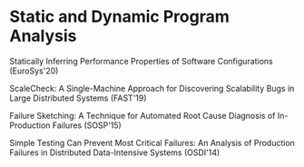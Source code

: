 # Static and Dynamic Program Analysis

Statically Inferring Performance Properties of Software Configurations (EuroSys'20)

ScaleCheck: A Single-Machine Approach for Discovering Scalability Bugs in Large Distributed Systems (FAST'19)

Failure Sketching: A Technique for Automated Root Cause Diagnosis of In-Production Failures (SOSP'15)

Simple Testing Can Prevent Most Critical Failures: An Analysis of Production Failures in Distributed Data-Intensive Systems (OSDI'14)